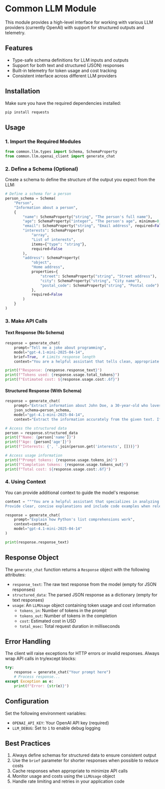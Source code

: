 # Common LLM Module

This module provides a high-level interface for working with various LLM providers (currently OpenAI) with support for structured outputs and telemetry.

## Features

- Type-safe schema definitions for LLM inputs and outputs
- Support for both text and structured (JSON) responses
- Built-in telemetry for token usage and cost tracking
- Consistent interface across different LLM providers

## Installation

Make sure you have the required dependencies installed:

```bash
pip install requests
```

## Usage

### 1. Import the Required Modules

```python
from common.llm.types import Schema, SchemaProperty
from common.llm.openai_client import generate_chat
```

### 2. Define a Schema (Optional)

Create a schema to define the structure of the output you expect from the LLM:

```python
# Define a schema for a person
person_schema = Schema(
    "Person",
    "Information about a person",
    {
        "name": SchemaProperty("string", "The person's full name"),
        "age": SchemaProperty("integer", "The person's age", minimum=0, maximum=120),
        "email": SchemaProperty("string", "Email address", required=False),
        "interests": SchemaProperty(
            "array", 
            "List of interests", 
            items={"type": "string"},
            required=False
        ),
        "address": SchemaProperty(
            "object",
            "Home address",
            properties={
                "street": SchemaProperty("string", "Street address"),
                "city": SchemaProperty("string", "City name"),
                "postal_code": SchemaProperty("string", "Postal code")
            },
            required=False
        )
    }
)
```

### 3. Make API Calls

#### Text Response (No Schema)

```python
response = generate_chat(
    prompt="Tell me a joke about programming",
    model="gpt-4.1-mini-2025-04-14",
    brief=True,  # Limits response length
    context="You are a helpful assistant that tells clean, appropriate jokes.")

print(f"Response: {response.response_text}")
print(f"Tokens used: {response.usage.total_tokens}")
print(f"Estimated cost: ${response.usage.cost:.6f}")
```

#### Structured Response (With Schema)

```python
response = generate_chat(
    prompt="Extract information about John Doe, a 30-year-old who loves Python and hiking.",
    json_schema=person_schema,
    model="gpt-4.1-mini-2025-04-14",
    context="Extract the information accurately from the given text. If a field isn't mentioned, leave it empty.")

# Access the structured data
person = response.structured_data
print(f"Name: {person['name']}")
print(f"Age: {person['age']}")
print(f"Interests: {', '.join(person.get('interests', []))}")

# Access usage information
print(f"Prompt tokens: {response.usage.tokens_in}")
print(f"Completion tokens: {response.usage.tokens_out}")
print(f"Total cost: ${response.usage.cost:.6f}")
```

### 4. Using Context

You can provide additional context to guide the model's response:

```python
context = """You are a helpful assistant that specializes in analyzing programming code.
Provide clear, concise explanations and include code examples when relevant."""

response = generate_chat(
    prompt="Explain how Python's list comprehensions work",
    context=context,
    model="gpt-4.1-mini-2025-04-14"
)

print(response.response_text)
```

## Response Object

The `generate_chat` function returns a `Response` object with the following attributes:

- `response_text`: The raw text response from the model (empty for JSON responses)
- `structured_data`: The parsed JSON response as a dictionary (empty for text responses)
- `usage`: An `LLMUsage` object containing token usage and cost information
  - `tokens_in`: Number of tokens in the prompt
  - `tokens_out`: Number of tokens in the completion
  - `cost`: Estimated cost in USD
  - `total_msec`: Total request duration in milliseconds

## Error Handling

The client will raise exceptions for HTTP errors or invalid responses. Always wrap API calls in try/except blocks:

```python
try:
    response = generate_chat("Your prompt here")
    # Process response...
except Exception as e:
    print(f"Error: {str(e)}")
```

## Configuration

Set the following environment variables:

- `OPENAI_API_KEY`: Your OpenAI API key (required)
- `LLM_DEBUG`: Set to `1` to enable debug logging

## Best Practices

1. Always define schemas for structured data to ensure consistent output
2. Use the `brief` parameter for shorter responses when possible to reduce costs
3. Cache responses when appropriate to minimize API calls
4. Monitor usage and costs using the `LLMUsage` object
5. Handle rate limiting and retries in your application code
